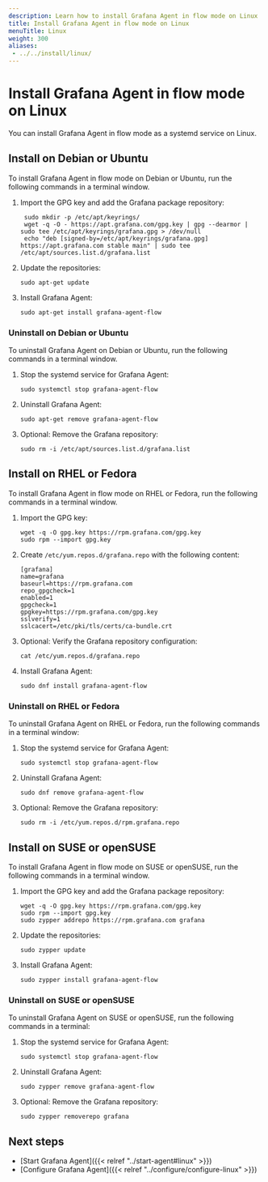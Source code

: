```yaml
---
description: Learn how to install Grafana Agent in flow mode on Linux
title: Install Grafana Agent in flow mode on Linux
menuTitle: Linux
weight: 300
aliases:
 - ../../install/linux/
---
```


# Install Grafana Agent in flow mode on Linux

You can install Grafana Agent in flow mode as a systemd service on Linux.

## Install on Debian or Ubuntu

To install Grafana Agent in flow mode on Debian or Ubuntu, run the following commands in a terminal window.

1. Import the GPG key and add the Grafana package repository:

   ```shell
    sudo mkdir -p /etc/apt/keyrings/
    wget -q -O - https://apt.grafana.com/gpg.key | gpg --dearmor | sudo tee /etc/apt/keyrings/grafana.gpg > /dev/null
    echo "deb [signed-by=/etc/apt/keyrings/grafana.gpg] https://apt.grafana.com stable main" | sudo tee /etc/apt/sources.list.d/grafana.list
   ```

1. Update the repositories:

   ```shell
   sudo apt-get update
   ```

1. Install Grafana Agent:

   ```shell
   sudo apt-get install grafana-agent-flow
   ```

### Uninstall on Debian or Ubuntu

To uninstall Grafana Agent on Debian or Ubuntu, run the following commands in a terminal window.

1. Stop the systemd service for Grafana Agent:
   
   ```shell
   sudo systemctl stop grafana-agent-flow
   ```

1. Uninstall Grafana Agent:

   ```shell
   sudo apt-get remove grafana-agent-flow
   ```

1. Optional: Remove the Grafana repository:

   ```shell
   sudo rm -i /etc/apt/sources.list.d/grafana.list
   ```

## Install on RHEL or Fedora

To install Grafana Agent in flow mode on RHEL or Fedora, run the following commands in a terminal window.

1. Import the GPG key:

   ```shell
   wget -q -O gpg.key https://rpm.grafana.com/gpg.key
   sudo rpm --import gpg.key
   ```

1. Create `/etc/yum.repos.d/grafana.repo` with the following content:

   ```shell
   [grafana]
   name=grafana
   baseurl=https://rpm.grafana.com
   repo_gpgcheck=1
   enabled=1
   gpgcheck=1
   gpgkey=https://rpm.grafana.com/gpg.key
   sslverify=1
   sslcacert=/etc/pki/tls/certs/ca-bundle.crt
   ```

1. Optional: Verify the Grafana repository configuration:

   ```shell
   cat /etc/yum.repos.d/grafana.repo
   ```

1. Install Grafana Agent:

   ```shell
   sudo dnf install grafana-agent-flow
   ```

### Uninstall on RHEL or Fedora

To uninstall Grafana Agent on RHEL or Fedora, run the following commands in a terminal window:

1. Stop the systemd service for Grafana Agent:
   
   ```shell
   sudo systemctl stop grafana-agent-flow
   ```

1. Uninstall Grafana Agent:

   ```shell
   sudo dnf remove grafana-agent-flow
   ```

1. Optional: Remove the Grafana repository:

   ```shell
   sudo rm -i /etc/yum.repos.d/rpm.grafana.repo
   ```

## Install on SUSE or openSUSE

To install Grafana Agent in flow mode on SUSE or openSUSE, run the following commands in a terminal window.

1. Import the GPG key and add the Grafana package repository:

   ```shell
   wget -q -O gpg.key https://rpm.grafana.com/gpg.key
   sudo rpm --import gpg.key
   sudo zypper addrepo https://rpm.grafana.com grafana
   ```

1. Update the repositories:

   ```shell
   sudo zypper update
   ```

1. Install Grafana Agent:

   ```shell
   sudo zypper install grafana-agent-flow
   ```

### Uninstall on SUSE or openSUSE

To uninstall Grafana Agent on SUSE or openSUSE, run the following commands in a terminal:

1. Stop the systemd service for Grafana Agent:
   
   ```shell
   sudo systemctl stop grafana-agent-flow
   ```

1. Uninstall Grafana Agent:

   ```shell
   sudo zypper remove grafana-agent-flow
   ```

1. Optional: Remove the Grafana repository:

   ```shell
   sudo zypper removerepo grafana
   ```
## Next steps

- [Start Grafana Agent]({{< relref "../start-agent#linux" >}})
- [Configure Grafana Agent]({{< relref "../configure/configure-linux" >}})
